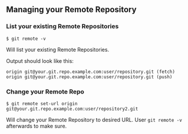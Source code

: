 ## Managing your Remote Repository

### List your existing Remote Repositories

```
$ git remote -v
```

Will list your existing Remote Repositories.

Output should look like this:

```
origin git@your.git.repo.example.com:user/repository.git (fetch)
origin git@your.git.repo.example.com:user/repository.git (push)
```


### Change your Remote Repo

```
$ git remote set-url origin git@your.git.repo.example.com:user/repository2.git
```

Will change your Remote Repository to desired URL.
User `git remote -v` afterwards to make sure.